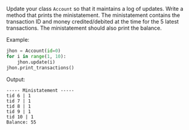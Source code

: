 Update your class `Account` so that it maintains a log of updates. Write a method that prints the ministatement. The ministatement contains the transaction ID and money credited/debited at the time for the 5 latest transactions. The ministatement should also print the balance.

Example:
```python
jhon = Account(id=0)
for i in range(1, 10):
    jhon.update(i)
jhon.print_transactions()
```

Output:
```
----- Ministatement -----
tid 6 | 1
tid 7 | 1
tid 8 | 1
tid 9 | 1
tid 10 | 1
Balance: 55
```
